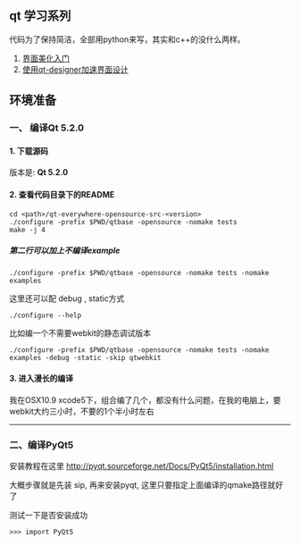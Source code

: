 qt 学习系列
---

代码为了保持简洁，全部用python来写，其实和c++的没什么两样。


1. [界面美化入门][1]
1. [使用qt-designer加速界面设计][2]


## 环境准备



### 一、 编译Qt 5.2.0


#### 1. 下载源码

版本是: **Qt 5.2.0**

#### 2. 查看代码目录下的README

```
cd <path>/qt-everywhere-opensource-src-<version>
./configure -prefix $PWD/qtbase -opensource -nomake tests
make -j 4
```

##### 第二行可以加上不编译example
```
./configure -prefix $PWD/qtbase -opensource -nomake tests -nomake examples
```
这里还可以配 debug , static方式
```
./configure --help
```

比如编一个不需要webkit的静态调试版本
```
./configure -prefix $PWD/qtbase -opensource -nomake tests -nomake examples -debug -static -skip qtwebkit
```

#### 3. 进入漫长的编译

我在OSX10.9 xcode5下，组合编了几个，都没有什么问题，在我的电脑上，要webkit大约三小时，不要的1个半小时左右

---

### 二、编译PyQt5

安装教程在这里
http://pyqt.sourceforge.net/Docs/PyQt5/installation.html

大概步骤就是先装 sip, 再来安装pyqt, 这里只要指定上面编译的qmake路径就好了

测试一下是否安装成功

```
>>> import PyQt5
```

[1]: https://github.com/hhuai/qt-learning/tree/master/1
[2]: https://github.com/hhuai/qt-learning/tree/master/2
